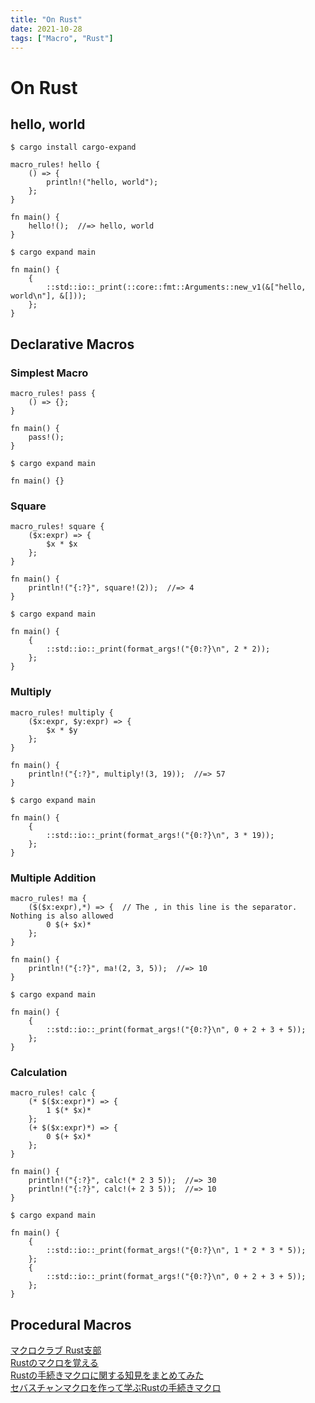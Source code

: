 ```yaml
---
title: "On Rust"
date: 2021-10-28
tags: ["Macro", "Rust"]
---
```


# On Rust

## hello, world

```
$ cargo install cargo-expand
```

```
macro_rules! hello {
    () => {
        println!("hello, world");
    };
}

fn main() {
    hello!();  //=> hello, world
}
```

```
$ cargo expand main
```

```
fn main() {
    {
        ::std::io::_print(::core::fmt::Arguments::new_v1(&["hello, world\n"], &[]));
    };
}
```

## Declarative Macros

### Simplest Macro

```
macro_rules! pass {
    () => {};
}

fn main() {
    pass!();
}
```

```
$ cargo expand main
```

```
fn main() {}
```

### Square

```
macro_rules! square {
    ($x:expr) => {
        $x * $x
    };
}

fn main() {
    println!("{:?}", square!(2));  //=> 4
}
```

```
$ cargo expand main
```

```
fn main() {
    {
        ::std::io::_print(format_args!("{0:?}\n", 2 * 2));
    };
}
```

### Multiply

```
macro_rules! multiply {
    ($x:expr, $y:expr) => {
        $x * $y
    };
}

fn main() {
    println!("{:?}", multiply!(3, 19));  //=> 57
}
```

```
$ cargo expand main
```

```
fn main() {
    {
        ::std::io::_print(format_args!("{0:?}\n", 3 * 19));
    };
}
```

### Multiple Addition

```
macro_rules! ma {
    ($($x:expr),*) => {  // The , in this line is the separator. Nothing is also allowed
        0 $(+ $x)*
    };
}

fn main() {
    println!("{:?}", ma!(2, 3, 5));  //=> 10
}
```

```
$ cargo expand main
```

```
fn main() {
    {
        ::std::io::_print(format_args!("{0:?}\n", 0 + 2 + 3 + 5));
    };
}
```

### Calculation

```
macro_rules! calc {
    (* $($x:expr)*) => {
        1 $(* $x)*
    };
    (+ $($x:expr)*) => {
        0 $(+ $x)*
    };
}

fn main() {
    println!("{:?}", calc!(* 2 3 5));  //=> 30
    println!("{:?}", calc!(+ 2 3 5));  //=> 10
}
```

```
$ cargo expand main
```

```
fn main() {
    {
        ::std::io::_print(format_args!("{0:?}\n", 1 * 2 * 3 * 5));
    };
    {
        ::std::io::_print(format_args!("{0:?}\n", 0 + 2 + 3 + 5));
    };
}
```

## Procedural Macros

[マクロクラブ Rust支部](https://keens.github.io/blog/2018/02/17/makurokurabu_rustshibu/)  
[Rustのマクロを覚える](https://qiita.com/k5n/items/758111b12740600cc58f)  
[Rustの手続きマクロに関する知見をまとめてみた](https://techracho.bpsinc.jp/yoshi/2020_12_24/102304)  
[セバスチャンマクロを作って学ぶRustの手続きマクロ](https://zenn.dev/kazatsuyu/articles/33e130563b87b1)  
